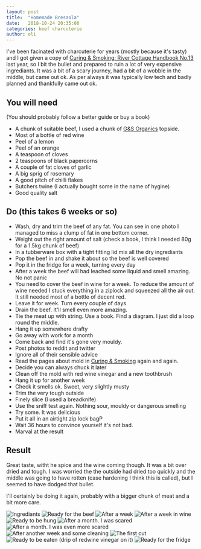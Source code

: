 ```yaml
---
layout: post
title:  "Homemade Bresaola"
date:   2018-10-24 20:35:00
categories: beef charcuterie 
author: oli
---
```


I've been facinated with charcuterie for years (mostly because it's tasty) and I got given a copy of [Curing & Smoking: River Cottage Handbook No.13](https://amzn.to/2PSAdst) last year, so I bit the bullet and prepared to ruin a lot of very expensive ingrediants.  It was a bit of a scary journey, had a bit of a wobble in the middle, but came out ok.  As per always it was typically low tech and badly planned and thankfully came out ok.

## You will need

(You should probably follow a better guide or buy a book)

* A chunk of suitable beef, I used a chunk of [G&S Organics](http://www.thechristmasfarm.co.uk/) topside.
* Most of a bottle of red wine
* Peel of a lemon
* Peel of an orange
* A teaspoon of cloves
* 2 teaspoons of black papercorns
* A couple of fat cloves of garlic
* A big sprig of rosemary
* A good pitch of chilli flakes
* Butchers twine (I actually bought some in the name of hygine)
* Good quality salt

## Do (this takes 6 weeks or so)

* Wash, dry and trim the beef of any fat.  You can see in one photo I managed to miss a clump of fat in one bottom corner.
* Weight out the right amount of salt (check a book, I think I needed 80g for a 1.5kg chunk of beef)
* In a tubberware box with a tight fitting lid mix all the dry ingrediants
* Pop the beef in and shake it about so the beef is well covered
* Pop it in the fridge for a week, turning every day
* After a week the beef will had leached some liquid and smell amazing. No not panic
* You need to cover the beef in wine for a week.  To reduce the amount of wine needed I stuck everything in a ziplock and squeezed all the air out.  It still needed most of a bottle of decent red.
* Leave it for week.  Turn every couple of days
* Drain the beef.  It'll smell even more amazing.
* Tie the meat up with string.  Use a book. Find a diagram. I just did a loop round the middle.
* Hang it up somewhere drafty
* Go away with work for a month
* Come back and find it's gone very mouldy.
* Post photos to reddit and twitter
* Ignore all of their sensible advice
* Read the pages about mold in  [Curing & Smoking](https://amzn.to/2PSAdst) again and again.
* Decide you can always chuck it later
* Clean off the mold with red wine vinegar and a new toothbrush
* Hang it up for another week
* Check it smells ok.  Sweet, very slightly musty
* Trim the very tough outside
* Finely slice (I used a breadknife)
* Use the sniff test again.  Nothing sour, mouldy or dangerous smelling
* Try some.  It was delicious
* Put it all in an airtight zip lock bagP
* Wait 36 hours to convince yourself it's not bad.
* Marval at the result


## Result

Great taste, witht he spice and the wine coming though.  It was a bit over dried and tough.  I was worried the the outside had dried too quickly and the middle was going to have rotten (case hardening I think this is called), but I seemed to have dodged that bullet.

I'll certainly be doing it again, probably with a bigger chunk of meat and a bit more care.  

![Ingrediants](/images/homemade_bresaola/homemade_bresaola_1.jpg)
![Ready for the beef](/images/homemade_bresaola/homemade_bresaola_2.jpg)
![After a week](/images/homemade_bresaola/homemade_bresaola_3.jpg)
![After a week in wine](/images/homemade_bresaola/homemade_bresaola_4.jpg)
![Ready to be hung](/images/homemade_bresaola/homemade_bresaola_5.jpg)
![After a month.  I was scared](/images/homemade_bresaola/homemade_bresaola_6.jpg)
![After a month.  I was even more scared](/images/homemade_bresaola/homemade_bresaola_7.jpg)
![After another week and some cleaning](/images/homemade_bresaola/homemade_bresaola_8.jpg)
![The first cut](/images/homemade_bresaola/homemade_bresaola_9.jpg)
![Ready to be eaten (drip of redwine vinegar on it)](/images/homemade_bresaola/homemade_bresaola_10.jpg)
![Ready for the fridge](/images/homemade_bresaola/homemade_bresaola_11.jpg)
